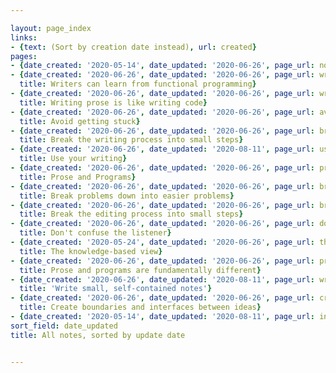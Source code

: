 ```yaml
---

layout: page_index
links:
- {text: (Sort by creation date instead), url: created}
pages:
- {date_created: '2020-05-14', date_updated: '2020-06-26', page_url: now, title: Now}
- {date_created: '2020-06-26', date_updated: '2020-06-26', page_url: writers-can-learn-from-functional-programming,
  title: Writers can learn from functional programming}
- {date_created: '2020-06-26', date_updated: '2020-06-26', page_url: writing-prose-is-like-writing-code,
  title: Writing prose is like writing code}
- {date_created: '2020-06-26', date_updated: '2020-06-26', page_url: avoid-getting-stuck,
  title: Avoid getting stuck}
- {date_created: '2020-06-26', date_updated: '2020-06-26', page_url: break-the-writing-process-into-small-steps,
  title: Break the writing process into small steps}
- {date_created: '2020-06-26', date_updated: '2020-08-11', page_url: use-your-writing,
  title: Use your writing}
- {date_created: '2020-06-26', date_updated: '2020-06-26', page_url: prose-and-programs,
  title: Prose and Programs}
- {date_created: '2020-06-26', date_updated: '2020-06-26', page_url: break-problems-down-into-easier-problems,
  title: Break problems down into easier problems}
- {date_created: '2020-06-26', date_updated: '2020-06-26', page_url: break-the-editing-process-into-small-steps,
  title: Break the editing process into small steps}
- {date_created: '2020-06-26', date_updated: '2020-06-26', page_url: dont-confuse-the-listener,
  title: Don't confuse the listener}
- {date_created: '2020-05-24', date_updated: '2020-06-26', page_url: the-knowledge-based-view,
  title: The knowledge-based view}
- {date_created: '2020-06-26', date_updated: '2020-06-26', page_url: prose-and-programs-are-fundamentally-different,
  title: Prose and programs are fundamentally different}
- {date_created: '2020-06-26', date_updated: '2020-08-11', page_url: write-small-self-contained-notes,
  title: 'Write small, self-contained notes'}
- {date_created: '2020-06-26', date_updated: '2020-06-26', page_url: create-boundaries-and-interfaces-between-ideas,
  title: Create boundaries and interfaces between ideas}
- {date_created: '2020-05-14', date_updated: '2020-08-11', page_url: index, title: Notes}
sort_field: date_updated
title: All notes, sorted by update date


---
```



